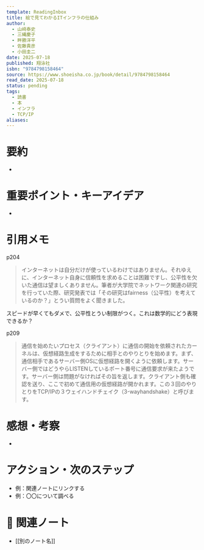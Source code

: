 ```yaml
---
template: ReadingInbox
title: 絵で見てわかるITインフラの仕組み
author:
  - 山﨑泰史
  - 三縄慶子
  - 畔勝洋平
  - 佐藤貴彦
  - 小田圭二
date: 2025-07-18
published: 翔泳社
isbn: "9784798158464"
source: https://www.shoeisha.co.jp/book/detail/9784798158464
read_date: 2025-07-18
status: pending
tags:
  - 読書
  - 本
  - インフラ
  - TCP/IP
aliases:
---
```


# 要約
- 

# 重要ポイント・キーアイデア
- 

# 引用メモ
p204
> インターネットは自分だけが使っているわけではありません。それゆえに、インターネット自身に信頼性を求めることは困難ですし、公平性を欠いた通信は望ましくありません。筆者が大学院でネットワーク関連の研究を行っていた際、研究発表では「その研究はfairness（公平性）を考えているのか？」とうい質問をよく聞きました。

スピードが早くてもダメで、公平性とうい制限がつく。これは数学的にどう表現できるか？

p209
> 通信を始めたいプロセス（クライアント）に通信の開始を依頼されたカーネルは、仮想経路生成をするために相手とのやりとりを始めます。まず、通信相手であるサーバー側OSに仮想経路を開くように依頼します。サーバー側ではどうやらLISTENしているポート番号に通信要求が来たようです。サーバー側は問題がなければその旨を返します。クライアント側も確認を送り、ここで初めて通信用の仮想経路が開かれます。この３回のやりとりをTCP/IPの３ウェイハンドチェイク（3-wayhandshake）と呼びます。

# 感想・考察
- 

# アクション・次のステップ
- 例：関連ノートにリンクする  
- 例：〇〇について調べる

# 🔗 関連ノート
- [[別のノート名]]
